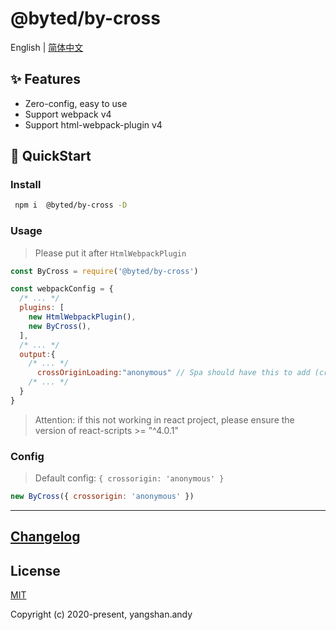# @byted/by-cross

English | [简体中文](./README.zh-CN.md)

## ✨ Features

- Zero-config, easy to use
- Support webpack v4
- Support html-webpack-plugin v4

## 🚀 QuickStart

### Install

```bash
 npm i  @byted/by-cross -D
```

### Usage

> Please put it after `HtmlWebpackPlugin`

```js
const ByCross = require('@byted/by-cross')

const webpackConfig = {
  /* ... */
  plugins: [
    new HtmlWebpackPlugin(),
    new ByCross(),
  ],
  /* ... */
  output:{
    /* ... */
      crossOriginLoading:"anonymous" // Spa should have this to add (crossorigin) to script tag dynamically
    /* ... */
  }
}
```
> Attention:  if this not working in react project, please ensure the version of react-scripts  >= "^4.0.1"

### Config

> Default config: `{ crossorigin: 'anonymous' }`

```js
new ByCross({ crossorigin: 'anonymous' })
```

---


## [Changelog](./CHANGELOG.md)

## License

[MIT](http://opensource.org/licenses/MIT)

Copyright (c) 2020-present, yangshan.andy
